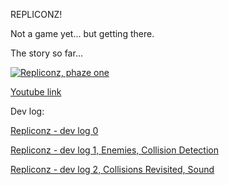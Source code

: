 REPLICONZ!

Not a game yet... but getting there.

The story so far...

[![Repliconz, phaze one](http://img.youtube.com/vi/0I2OOBPkJp8/0.jpg)](http://www.youtube.com/watch?v=0I2OOBPkJp8)

[Youtube link](http://www.youtube.com/watch?v=0I2OOBPkJp8)

Dev log:

[Repliconz - dev log 0](http://fuzzix.org/post/34/)

[Repliconz - dev log 1, Enemies, Collision Detection](http://fuzzix.org/post/35/)

[Repliconz - dev log 2, Collisions Revisited, Sound ](http://fuzzix.org/post/36/)

